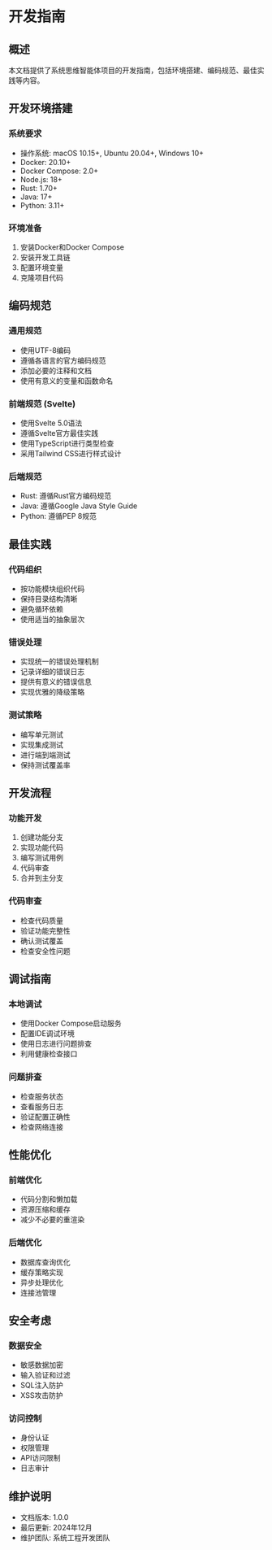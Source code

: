 # 开发指南

## 概述

本文档提供了系统思维智能体项目的开发指南，包括环境搭建、编码规范、最佳实践等内容。

## 开发环境搭建

### 系统要求
- 操作系统: macOS 10.15+, Ubuntu 20.04+, Windows 10+
- Docker: 20.10+
- Docker Compose: 2.0+
- Node.js: 18+
- Rust: 1.70+
- Java: 17+
- Python: 3.11+

### 环境准备
1. 安装Docker和Docker Compose
2. 安装开发工具链
3. 配置环境变量
4. 克隆项目代码

## 编码规范

### 通用规范
- 使用UTF-8编码
- 遵循各语言的官方编码规范
- 添加必要的注释和文档
- 使用有意义的变量和函数命名

### 前端规范 (Svelte)
- 使用Svelte 5.0语法
- 遵循Svelte官方最佳实践
- 使用TypeScript进行类型检查
- 采用Tailwind CSS进行样式设计

### 后端规范
- Rust: 遵循Rust官方编码规范
- Java: 遵循Google Java Style Guide
- Python: 遵循PEP 8规范

## 最佳实践

### 代码组织
- 按功能模块组织代码
- 保持目录结构清晰
- 避免循环依赖
- 使用适当的抽象层次

### 错误处理
- 实现统一的错误处理机制
- 记录详细的错误日志
- 提供有意义的错误信息
- 实现优雅的降级策略

### 测试策略
- 编写单元测试
- 实现集成测试
- 进行端到端测试
- 保持测试覆盖率

## 开发流程

### 功能开发
1. 创建功能分支
2. 实现功能代码
3. 编写测试用例
4. 代码审查
5. 合并到主分支

### 代码审查
- 检查代码质量
- 验证功能完整性
- 确认测试覆盖
- 检查安全性问题

## 调试指南

### 本地调试
- 使用Docker Compose启动服务
- 配置IDE调试环境
- 使用日志进行问题排查
- 利用健康检查接口

### 问题排查
- 检查服务状态
- 查看服务日志
- 验证配置正确性
- 检查网络连接

## 性能优化

### 前端优化
- 代码分割和懒加载
- 资源压缩和缓存
- 减少不必要的重渲染

### 后端优化
- 数据库查询优化
- 缓存策略实现
- 异步处理优化
- 连接池管理

## 安全考虑

### 数据安全
- 敏感数据加密
- 输入验证和过滤
- SQL注入防护
- XSS攻击防护

### 访问控制
- 身份认证
- 权限管理
- API访问限制
- 日志审计

## 维护说明

- 文档版本: 1.0.0
- 最后更新: 2024年12月
- 维护团队: 系统工程开发团队
